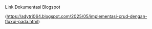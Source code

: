 Link Dokumentasi Blogspot


(https://adytri064.blogspot.com/2025/05/implementasi-crud-dengan-fluxui-pada.html)

